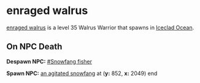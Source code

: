 # enraged walrus



[enraged walrus](/npc/110014) is a level 35 Walrus Warrior that spawns in [Iceclad Ocean](/zone/110).



## On NPC Death

**Despawn NPC:**  [\#Snowfang fisher](/npc/110013)

**Spawn NPC:**  [an agitated snowfang](/npc/110015) at (**y:** 852, **x:** 2049)
end
